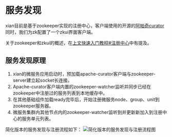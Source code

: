 # 服务发现
xian目前是基于zookeeper实现的注册中心，客户端使用的开源的[阿帕奇curator](https://curator.apache.org)
同时，我们为zk配置了一个zkui界面客户端。

关于zookeeper和zkui的概述，在[上文快速入门教程#注册中心](https://github.com/xiancloud/xian/blob/master/doc/zh_CN/quickStart.md#注册中心)中有提及。

## 服务发现原理
1. xian的微服务应用启动时，预加载apache-curator客户端与zookeeper-server建立起socket长连接。
2. Apache-curator客户端内置的zookeeper-watcher监听并同步已经在zookeeper中注册过的服务列表到本地缓存中。
3. 在其他基础组件加载ready完毕后，开始注册微服务node、group、unit到zookeeper服务器。
4. 微服务集群内其他节点内的zookeeper-watcher监听到并更新新加入到注册中心的服务单元列表。

简化版本的服务发现与注册流程如下：
![简化版本的服务发现与注册流程图](https://www.processon.com/view/link/5cd06c54e4b059e20a14dd08)
